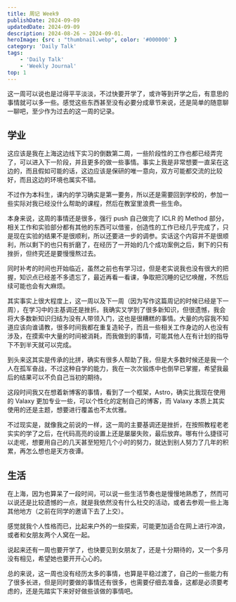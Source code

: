 ```yaml
---
title: 周记 Week9
publishDate: 2024-09-09
updatedDate: 2024-09-09
description: 2024-08-26 ~ 2024-09-01.
heroImage: {src : "thumbnail.webp", color: '#000000' }
category: 'Daily Talk'
tags:
    - 'Daily Talk'
    - 'Weekly Journal'
top: 1
---
```


这一周可以说也是过得平平淡淡，不过快要开学了，或许等到开学之后，有意思的事情就可以多一些。感觉这些东西甚至没有必要分成章节来说，还是简单的随意聊一聊吧，至少作为过去的这一周的记录。

## 学业

这应该是我在上海这边线下实习的倒数第二周，一些阶段性的工作也都已经弄完了，可以进入下一阶段，并且更多的做一些事情。事实上我是非常想要一直呆在这边的，而且假如可能的话，这边应该是保研的唯一意向，双方可能都交流的比较好，而且这边的环境也属实不错。

不过作为本科生，课内的学习确实是第一要务，所以还是需要回到学校的，参加一些实际对我已经没什么帮助的课程，然后在教室里浪费一些生命。

本身来说，这周的事情还是很多，强行 push 自己做完了 ICLR 的 Method 部分，相关工作和实验部分都有其他的东西可以借鉴，创造性的工作已经几乎完成了，只是现在实验的结果不是很顺利，所以还要进一步的调参。实话这个内容并不是很顺利，所以剩下的也只有折磨了，在经历了一开始的几个成功案例之后，剩下的只有挫折，但终究还是要慢慢熬过去。

同时补考的时间也开始临近，虽然之前也有学习过，但是老实说我也没有很大的把握，知识点已经差不多遗忘了，最近再看一看课，争取把沉睡的记忆唤醒，不然后续可能也会有大麻烦。

其实事实上很大程度上，这一周以及下一周（因为写作这篇周记的时候已经是下一周），在学习中的主基调还是挫折。我确实又学到了很多新知识，但很遗憾，我会将大多数新知识归结为没有人带领入门，这也是很糟糕的事情。大量的内容我不知道应该向谁请教，很多时间我都在重复造轮子，而且一些相关工作身边的人也没有涉及，在摸索中大量的时间被消耗，而我做到的事情，可能其他人在有计划的指导下不到半天就可以完成。

到头来这其实是传承的比拼，确实有很多人帮助了我，但是大多数时候还是我一个人在孤军奋战，不过这种自学的能力，我在一次次锻炼中也倒早已掌握，希望我最后的结果可以不负自己当初的期待。

这段时间我又在想着新博客的事情，看到了一个框架，Astro，确实比我现在使用的 Valaxy 更加专业一些，可以个性化的定制自己的博客，而 Valaxy 本质上其实使用的还是主题，想要进行覆盖也不太优雅。

不过现实是，就像我之前说的一样，这一周的主要基调还是挫折，在按照教程老老实实的学了之后，在代码高亮的设置上还是屡屡失败，最后放弃。哪有什么捷径可以走呢，想要用自己的几天甚至短短几个小时的努力，就达到别人努力了几年的积累，再怎么想也是天方夜谭。

## 生活

在上海，因为也算呆了一段时间，可以说一些生活节奏也是慢慢地熟悉了，然而可以说还是比较遗憾的一点，就是我依然没有什么社交的活动，或者去参观一些上海其他地方（之前在同学的邀请下去了上交）。

感觉就我个人性格而已，比起来户外的一些探索，可能更加适合在网上进行冲浪，或者和女朋友两个人窝在一起。

说起来还有一周也要开学了，也快要见到女朋友了，还是十分期待的，又一个多月没有相见，希望她也要开开心心的。

总的来说，这一周也没有经历太多的事情，也算是平稳过渡了，自己的一些能力有了很多长进，但是同时要做的事情还有很多，也需要仔细去准备，这都是必须要考虑的，还是先踏实下来好好做些该做的事情吧。
